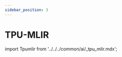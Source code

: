 ```yaml
---
sidebar_position: 3
---
```


# TPU-MLIR

import Tpumlir from '../../../common/ai/\_tpu_mlir.mdx';

<Tpumlir />
